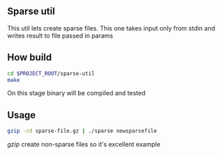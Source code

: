 ## Sparse util
This util lets create sparse files. This one takes input only from stdin and writes result to file passed in params

## How build
```bash
cd $PROJECT_ROOT/sparse-util
make
```

On this stage binary will be compiled and tested

## Usage
```bash
gzip -cd sparse-file.gz | ./sparse newsparsefile
```

_gzip_ create non-sparse files so it's excellent example
